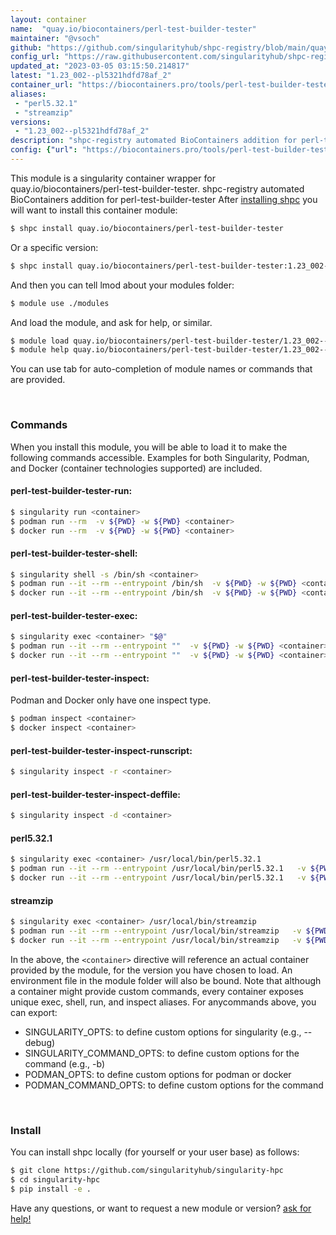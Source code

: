 ```yaml
---
layout: container
name:  "quay.io/biocontainers/perl-test-builder-tester"
maintainer: "@vsoch"
github: "https://github.com/singularityhub/shpc-registry/blob/main/quay.io/biocontainers/perl-test-builder-tester/container.yaml"
config_url: "https://raw.githubusercontent.com/singularityhub/shpc-registry/main/quay.io/biocontainers/perl-test-builder-tester/container.yaml"
updated_at: "2023-03-05 03:15:50.214817"
latest: "1.23_002--pl5321hdfd78af_2"
container_url: "https://biocontainers.pro/tools/perl-test-builder-tester"
aliases:
 - "perl5.32.1"
 - "streamzip"
versions:
 - "1.23_002--pl5321hdfd78af_2"
description: "shpc-registry automated BioContainers addition for perl-test-builder-tester"
config: {"url": "https://biocontainers.pro/tools/perl-test-builder-tester", "maintainer": "@vsoch", "description": "shpc-registry automated BioContainers addition for perl-test-builder-tester", "latest": {"1.23_002--pl5321hdfd78af_2": "sha256:e91c5e21f39ad72a079b7036c2c767eacdff2615647e74bbe0a56887407bfd0d"}, "tags": {"1.23_002--pl5321hdfd78af_2": "sha256:e91c5e21f39ad72a079b7036c2c767eacdff2615647e74bbe0a56887407bfd0d"}, "docker": "quay.io/biocontainers/perl-test-builder-tester", "aliases": {"perl5.32.1": "/usr/local/bin/perl5.32.1", "streamzip": "/usr/local/bin/streamzip"}}
---
```


This module is a singularity container wrapper for quay.io/biocontainers/perl-test-builder-tester.
shpc-registry automated BioContainers addition for perl-test-builder-tester
After [installing shpc](#install) you will want to install this container module:


```bash
$ shpc install quay.io/biocontainers/perl-test-builder-tester
```

Or a specific version:

```bash
$ shpc install quay.io/biocontainers/perl-test-builder-tester:1.23_002--pl5321hdfd78af_2
```

And then you can tell lmod about your modules folder:

```bash
$ module use ./modules
```

And load the module, and ask for help, or similar.

```bash
$ module load quay.io/biocontainers/perl-test-builder-tester/1.23_002--pl5321hdfd78af_2
$ module help quay.io/biocontainers/perl-test-builder-tester/1.23_002--pl5321hdfd78af_2
```

You can use tab for auto-completion of module names or commands that are provided.

<br>

### Commands

When you install this module, you will be able to load it to make the following commands accessible.
Examples for both Singularity, Podman, and Docker (container technologies supported) are included.

#### perl-test-builder-tester-run:

```bash
$ singularity run <container>
$ podman run --rm  -v ${PWD} -w ${PWD} <container>
$ docker run --rm  -v ${PWD} -w ${PWD} <container>
```

#### perl-test-builder-tester-shell:

```bash
$ singularity shell -s /bin/sh <container>
$ podman run --it --rm --entrypoint /bin/sh  -v ${PWD} -w ${PWD} <container>
$ docker run --it --rm --entrypoint /bin/sh  -v ${PWD} -w ${PWD} <container>
```

#### perl-test-builder-tester-exec:

```bash
$ singularity exec <container> "$@"
$ podman run --it --rm --entrypoint ""  -v ${PWD} -w ${PWD} <container> "$@"
$ docker run --it --rm --entrypoint ""  -v ${PWD} -w ${PWD} <container> "$@"
```

#### perl-test-builder-tester-inspect:

Podman and Docker only have one inspect type.

```bash
$ podman inspect <container>
$ docker inspect <container>
```

#### perl-test-builder-tester-inspect-runscript:

```bash
$ singularity inspect -r <container>
```

#### perl-test-builder-tester-inspect-deffile:

```bash
$ singularity inspect -d <container>
```


#### perl5.32.1

```bash
$ singularity exec <container> /usr/local/bin/perl5.32.1
$ podman run --it --rm --entrypoint /usr/local/bin/perl5.32.1   -v ${PWD} -w ${PWD} <container> -c " $@"
$ docker run --it --rm --entrypoint /usr/local/bin/perl5.32.1   -v ${PWD} -w ${PWD} <container> -c " $@"
```


#### streamzip

```bash
$ singularity exec <container> /usr/local/bin/streamzip
$ podman run --it --rm --entrypoint /usr/local/bin/streamzip   -v ${PWD} -w ${PWD} <container> -c " $@"
$ docker run --it --rm --entrypoint /usr/local/bin/streamzip   -v ${PWD} -w ${PWD} <container> -c " $@"
```



In the above, the `<container>` directive will reference an actual container provided
by the module, for the version you have chosen to load. An environment file in the
module folder will also be bound. Note that although a container
might provide custom commands, every container exposes unique exec, shell, run, and
inspect aliases. For anycommands above, you can export:

 - SINGULARITY_OPTS: to define custom options for singularity (e.g., --debug)
 - SINGULARITY_COMMAND_OPTS: to define custom options for the command (e.g., -b)
 - PODMAN_OPTS: to define custom options for podman or docker
 - PODMAN_COMMAND_OPTS: to define custom options for the command

<br>

### Install

You can install shpc locally (for yourself or your user base) as follows:

```bash
$ git clone https://github.com/singularityhub/singularity-hpc
$ cd singularity-hpc
$ pip install -e .
```

Have any questions, or want to request a new module or version? [ask for help!](https://github.com/singularityhub/singularity-hpc/issues)